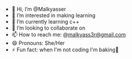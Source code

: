 - 👋 Hi, I’m @Malkyasser
- 👀 I’m interested in making learning
- 🌱 I’m currently learning c++
- 💞️ I’m looking to collaborate on
- 📫 How to reach me: @malkyass3r@gmail.com
- 😄 Pronouns: She/Her
- ⚡ Fun fact: when I'm not coding I'm baking🍪

<!---
Malkyasser/Malkyasser is a ✨ special ✨ repository because its `README.md` (this file) appears on your GitHub profile.
You can click the Preview link to take a look at your changes.
--->
